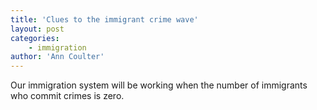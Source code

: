```yaml
---
title: 'Clues to the immigrant crime wave'
layout: post
categories:
    - immigration
author: 'Ann Coulter'
---
```


Our immigration system will be working when the number of immigrants who commit crimes is zero.
